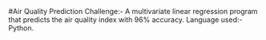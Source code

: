 
#Air Quality Prediction Challenge:- 
A multivariate linear regression program that predicts the air quality index with 96% accuracy.
Language used:- Python.
